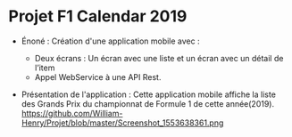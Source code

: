 # Projet F1 Calendar 2019

- Énoné :
  Création d'une application mobile avec :
  - Deux écrans : Un écran avec une liste et un écran avec un détail de l’item
  - Appel WebService à une API Rest.
  
  
- Présentation de l'application :
  Cette application mobile affiche la liste des Grands Prix du championnat de Formule 1 de cette année(2019).
  https://github.com/William-Henry/Projet/blob/master/Screenshot_1553638361.png
  
